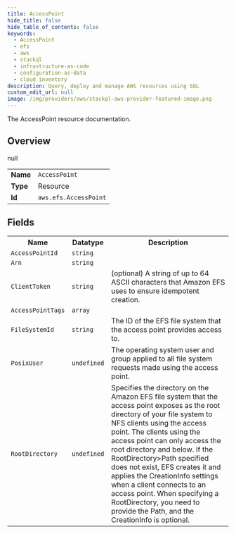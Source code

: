 ```yaml
---
title: AccessPoint
hide_title: false
hide_table_of_contents: false
keywords:
  - AccessPoint
  - efs
  - aws
  - stackql
  - infrastructure-as-code
  - configuration-as-data
  - cloud inventory
description: Query, deploy and manage AWS resources using SQL
custom_edit_url: null
image: /img/providers/aws/stackql-aws-provider-featured-image.png
---
```

The AccessPoint resource documentation.

## Overview
<table><tbody>
<tr><td><b>Name</b></td><td><code>AccessPoint</code></td></tr>
<tr><td><b>Type</b></td><td>Resource</td></tr>
null
<tr><td><b>Id</b></td><td><code>aws.efs.AccessPoint</code></td></tr>
</tbody></table>

## Fields
<table><tbody>
<tr><th>Name</th><th>Datatype</th><th>Description</th></tr>
<tr><td><code>AccessPointId</code></td><td><code>string</code></td><td></td></tr><tr><td><code>Arn</code></td><td><code>string</code></td><td></td></tr><tr><td><code>ClientToken</code></td><td><code>string</code></td><td>(optional) A string of up to 64 ASCII characters that Amazon EFS uses to ensure idempotent creation.</td></tr><tr><td><code>AccessPointTags</code></td><td><code>array</code></td><td></td></tr><tr><td><code>FileSystemId</code></td><td><code>string</code></td><td>The ID of the EFS file system that the access point provides access to.</td></tr><tr><td><code>PosixUser</code></td><td><code>undefined</code></td><td>The operating system user and group applied to all file system requests made using the access point.</td></tr><tr><td><code>RootDirectory</code></td><td><code>undefined</code></td><td>Specifies the directory on the Amazon EFS file system that the access point exposes as the root directory of your file system to NFS clients using the access point. The clients using the access point can only access the root directory and below. If the RootDirectory>Path specified does not exist, EFS creates it and applies the CreationInfo settings when a client connects to an access point. When specifying a RootDirectory, you need to provide the Path, and the CreationInfo is optional.</td></tr>
</tbody></table>